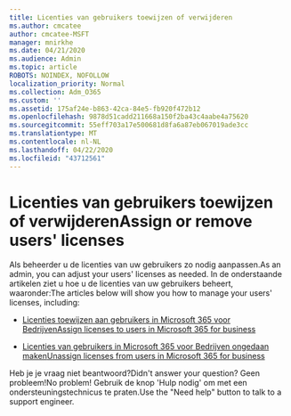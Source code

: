 ```yaml
---
title: Licenties van gebruikers toewijzen of verwijderen
ms.author: cmcatee
author: cmcatee-MSFT
manager: mnirkhe
ms.date: 04/21/2020
ms.audience: Admin
ms.topic: article
ROBOTS: NOINDEX, NOFOLLOW
localization_priority: Normal
ms.collection: Adm_O365
ms.custom: ''
ms.assetid: 175af24e-b863-42ca-84e5-fb920f472b12
ms.openlocfilehash: 9878d51cadd211668a150f2ba43c4aabe4a75620
ms.sourcegitcommit: 55eff703a17e500681d8fa6a87eb067019ade3cc
ms.translationtype: MT
ms.contentlocale: nl-NL
ms.lasthandoff: 04/22/2020
ms.locfileid: "43712561"
---
```

# <a name="assign-or-remove-users-licenses"></a><span data-ttu-id="1cd0f-102">Licenties van gebruikers toewijzen of verwijderen</span><span class="sxs-lookup"><span data-stu-id="1cd0f-102">Assign or remove users' licenses</span></span>

<span data-ttu-id="1cd0f-103">Als beheerder u de licenties van uw gebruikers zo nodig aanpassen.</span><span class="sxs-lookup"><span data-stu-id="1cd0f-103">As an admin, you can adjust your users' licenses as needed.</span></span> <span data-ttu-id="1cd0f-104">In de onderstaande artikelen ziet u hoe u de licenties van uw gebruikers beheert, waaronder:</span><span class="sxs-lookup"><span data-stu-id="1cd0f-104">The articles below will show you how to manage your users' licenses, including:</span></span>
  
- [<span data-ttu-id="1cd0f-105">Licenties toewijzen aan gebruikers in Microsoft 365 voor Bedrijven</span><span class="sxs-lookup"><span data-stu-id="1cd0f-105">Assign licenses to users in Microsoft 365 for business</span></span>](https://docs.microsoft.com//office365/admin/subscriptions-and-billing/assign-licenses-to-users)

- [<span data-ttu-id="1cd0f-106">Licenties van gebruikers in Microsoft 365 voor Bedrijven ongedaan maken</span><span class="sxs-lookup"><span data-stu-id="1cd0f-106">Unassign licenses from users in Microsoft 365 for business</span></span>](https://docs.microsoft.com//office365/admin/subscriptions-and-billing/remove-licenses-from-users)

<span data-ttu-id="1cd0f-107">Heb je je vraag niet beantwoord?</span><span class="sxs-lookup"><span data-stu-id="1cd0f-107">Didn't answer your question?</span></span> <span data-ttu-id="1cd0f-108">Geen probleem!</span><span class="sxs-lookup"><span data-stu-id="1cd0f-108">No problem!</span></span> <span data-ttu-id="1cd0f-109">Gebruik de knop 'Hulp nodig' om met een ondersteuningstechnicus te praten.</span><span class="sxs-lookup"><span data-stu-id="1cd0f-109">Use the "Need help" button to talk to a support engineer.</span></span>